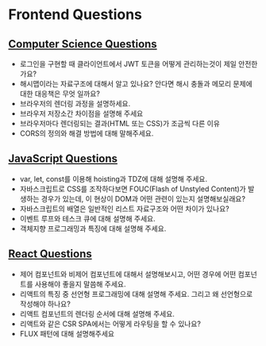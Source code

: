 # Frontend Questions

## <a href="./cs.md">Computer Science Questions</a>

- 로그인을 구현할 때 클라이언트에서 JWT 토큰을 어떻게 관리하는것이 제일 안전한가요?
- 해시맵이라는 자료구조에 대해서 알고 있나요? 안다면 해시 충돌과 메모리 문제에 대한 대응책은 무엇 일까요?
- 브라우저의 렌더링 과정을 설명하세요.
- 브라우저 저장소간 차이점을 설명해 주세요
- 브라우저마다 렌더링되는 결과(HTML 또는 CSS)가 조금씩 다른 이유
- CORS의 정의와 해결 방법에 대해 말해주세요.

## <a href="./javascript.md">JavaScript Questions</a>

- var, let, const를 이용해 hoisting과 TDZ에 대해 설명해 주세요.
- 자바스크립트로 CSS를 조작하다보면 FOUC(Flash of Unstyled Content)가 발생하는 경우가 있는데, 이 현상이 DOM과 어떤 관련이 있는지 설명해보실래요?
- 자바스크립트의 배열은 일반적인 리스트 자료구조와 어떤 차이가 있나요?
- 이벤트 루프와 테스크 큐에 대해 설명해 주세요.
- 객체지향 프로그래밍과 특징에 대해 설명해 주세요.

## <a href="./react.md">React Questions</a>

- 제어 컴포넌트와 비제어 컴포넌트에 대해서 설명해보시고, 어떤 경우에 어떤 컴포넌트를 사용해야 좋을지 말씀해 주세요.
- 리액트의 특징 중 선언형 프로그래밍에 대해 설명해 주세요. 그리고 왜 선언형으로 작성해야 하나요?
- 리액트 컴포넌트의 렌더링 순서에 대해 설명해 주세요.
- 리액트와 같은 CSR SPA에서는 어떻게 라우팅을 할 수 있나요?
- FLUX 패턴에 대해 설명해주세요
